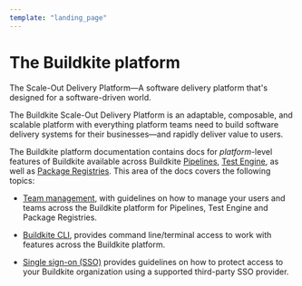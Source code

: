 ```yaml
---
template: "landing_page"
---
```


# The Buildkite platform

The Scale-Out Delivery Platform—A software delivery platform that's designed for a software-driven world.

The Buildkite Scale-Out Delivery Platform is an adaptable, composable, and scalable platform with everything platform teams need to build software delivery systems for their businesses—and rapidly deliver value to users.

The Buildkite platform documentation contains docs for _platform_-level features of Buildkite available across Buildkite [Pipelines](/docs/pipelines), [Test Engine](/docs/test-engine), as well as [Package Registries](/docs/package-registries). This area of the docs covers the following topics:

- [Team management](/docs/team-management), with guidelines on how to manage your users and teams across the Buildkite platform for Pipelines, Test Engine and Package Registries.

- [Buildkite CLI](/docs/cli), provides command line/terminal access to work with features across the Buildkite platform.

- [Single sign-on (SSO)](/docs/integrations/sso) provides guidelines on how to protect access to your Buildkite organization using a supported third-party SSO provider.
